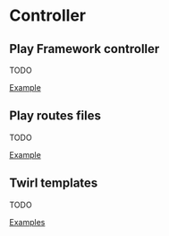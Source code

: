# Controller

## Play Framework controller

TODO

[Example](https://github.com/KyleU/boilerplay/blob/master/app/controllers/admin/customer/CustomerRowController.scala)


## Play routes files

TODO

[Example](https://github.com/KyleU/boilerplay/blob/master/conf/customer.routes)


## Twirl templates

TODO

[Examples](https://github.com/KyleU/boilerplay/tree/master/app/views/admin/customer)

